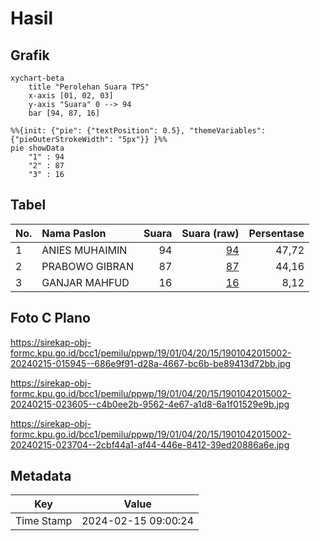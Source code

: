 # Hasil

## Grafik

```mermaid
xychart-beta
    title "Perolehan Suara TPS"
    x-axis [01, 02, 03]
    y-axis "Suara" 0 --> 94
    bar [94, 87, 16]
```

```mermaid
%%{init: {"pie": {"textPosition": 0.5}, "themeVariables": {"pieOuterStrokeWidth": "5px"}} }%%
pie showData
    "1" : 94
    "2" : 87
    "3" : 16
```

## Tabel

| No. | Nama Paslon    | Suara | Suara (raw) | Persentase |
|:--- |:-------------- | -----:| -----------:| ----------:|
| 1   | ANIES MUHAIMIN | 94    | [94][p-1]   | 47,72      |
| 2   | PRABOWO GIBRAN | 87    | [87][p-2]   | 44,16      |
| 3   | GANJAR MAHFUD  | 16    | [16][p-3]   | 8,12       |


[p-1]: https://github.com/gigit-pemilu/pemilu-2024-19-kepulauan-bangka-belitung/blob/main/pilpres/hitung-suara/sub/19-kepulauan-bangka-belitung/sub/01-bangka/sub/04-mendo-barat/sub/2015-petaling-banjar/sub/002-tps/sub/paslon-1.txt
[p-2]: https://github.com/gigit-pemilu/pemilu-2024-19-kepulauan-bangka-belitung/blob/main/pilpres/hitung-suara/sub/19-kepulauan-bangka-belitung/sub/01-bangka/sub/04-mendo-barat/sub/2015-petaling-banjar/sub/002-tps/sub/paslon-2.txt
[p-3]: https://github.com/gigit-pemilu/pemilu-2024-19-kepulauan-bangka-belitung/blob/main/pilpres/hitung-suara/sub/19-kepulauan-bangka-belitung/sub/01-bangka/sub/04-mendo-barat/sub/2015-petaling-banjar/sub/002-tps/sub/paslon-3.txt

## Foto C Plano

https://sirekap-obj-formc.kpu.go.id/bcc1/pemilu/ppwp/19/01/04/20/15/1901042015002-20240215-015945--686e9f91-d28a-4667-bc6b-be89413d72bb.jpg

https://sirekap-obj-formc.kpu.go.id/bcc1/pemilu/ppwp/19/01/04/20/15/1901042015002-20240215-023605--c4b0ee2b-9562-4e67-a1d8-6a1f01529e9b.jpg

https://sirekap-obj-formc.kpu.go.id/bcc1/pemilu/ppwp/19/01/04/20/15/1901042015002-20240215-023704--2cbf44a1-af44-446e-8412-39ed20886a6e.jpg


## Metadata

| Key        | Value               |
| ---------- | ------------------- |
| Time Stamp | 2024-02-15 09:00:24 |



